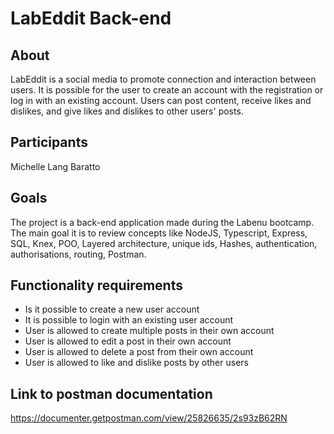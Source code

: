 # LabEddit Back-end

## About
LabEddit is a social media to promote connection and interaction between users. It is possible for the user to create an account with the registration or log in with an existing account. Users can post content, receive likes and dislikes, and give likes and dislikes to other users' posts.

## Participants
Michelle Lang Baratto

## Goals
The project is a back-end application made during the Labenu bootcamp. The main goal it is to review concepts like NodeJS, Typescript, Express, SQL, Knex, POO, Layered architecture, unique ids, Hashes, authentication, authorisations, routing, Postman. 

## Functionality requirements 
- Is it possible to create a new user account
 - It is possible to login with an existing user account
- User is allowed to create multiple posts in their own account
 - User is allowed to edit a post in their own account
 - User is allowed to delete a post from their own account
 - User is allowed to like and dislike posts by other users


## Link to postman documentation
https://documenter.getpostman.com/view/25826635/2s93zB62RN
